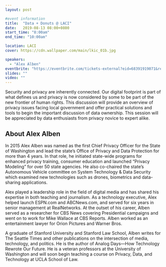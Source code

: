 ```yaml
---
layout: post

#event information
title:  "Data + Donuts @ LACI"
date:   2019-08-13 08:00+0800
start_time: "8:00am"
end_time: "10:00am"

location: LACI
cover: https://cdn.wallpaper.com/main/lkic_01b.jpg

speakers:
  - "Alex Alben"
eventbrite: "https://eventbrite.com/tickets-external?eid=68391919071&ref=etckt"
slides: ""
video: ""
---
```


Security and privacy are inherently connected. Our digital footprint is part of what defines us and privacy is now considered by some to be part of the new frontier of human rights. This discussion will provide an overview of privacy issues facing local government and offer practical solutions and tools to begin the important discussion of data ownership. This session will be appreciated by data enthusiasts from privacy novice to expert alike.

## About Alex Alben

In 2015 Alex Alben was named as the first Chief Privacy Officer for the State of Washington and lead the state’s Office of Privacy and Data Protection for more than 4 years. In that role, he initiated state-wide programs for enhanced privacy training, consumer education and launched “Privacy Modeling” for over 50 state agencies. He also co-chaired the state’s Autonomous Vehicle committee on System Technology & Data Security which examined new technologies such as drones, biometrics and data-sharing applications.

Alex played a leadership role in the field of digital media and has shared his expertise in both teaching and journalism. As a technology executive, Alex helped launch ESPN.com and ABCNews.com, and served for six years in senior management at RealNetworks. At the outset of his career, Alben served as a researcher for CBS News covering Presidential campaigns and went on to work for Mike Wallace at CBS Reports. Alben worked as an entertainment lawyer for Orion Pictures and Warner Bros. 

A graduate of Stanford University and Stanford Law School, Alben writes for The Seattle Times and other publications on the intersection of media, technology, and politics. He is the author of Analog Days—How Technology Rewrote Our Future. He is a veteran professors at the University of Washington and will soon begin teaching a course on Privacy, Data, and Technology at UCLA School of Law.